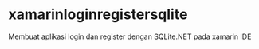 # xamarinloginregistersqlite
Membuat aplikasi login dan register dengan SQLite.NET pada xamarin IDE
